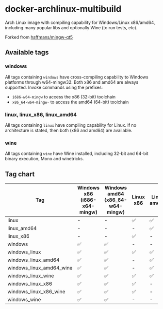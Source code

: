 # docker-archlinux-multibuild
Arch Linux image with compiling capability for Windows/Linux x86/amd64, including many popular libs and optionally Wine (to run tests, etc).

Forked from [haffmans/mingw-qt5](https://hub.docker.com/r/haffmans/mingw-qt5/)

## Available tags

### windows
All tags containing `windows` have cross-compiling capability to Windows platforms through w64-mingw32. Both x86 and amd64 are always supported. Invoke commands using the prefixes:
* `i686-w64-mingw` to access the x86 (32-bit) toolchain
* `x86_64-w64-mingw-` to access the amd64 (64-bit) toolchain

### linux, linux_x86, linux_amd64
All tags containing `linux` have compiling capability for Linux. If no architecture is stated, then both (x86 and amd64) are available.

### wine
All tags containing `wine` have Wine installed, including 32-bit and 64-bit binary execution, Mono and winetricks.

## Tag chart
| Tag | Windows x86 (i686-x64-mingw) | Windows amd64 (x86_64-w64-mingw) | Linux x86 | Linux amd64 | Wine |
| --- | ---------------------------- | -------------------------------- | --------- | ----------- | ---- |
| linux | - | - | ✅ | ✅ | - |
| linux_amd64 | - | - | - | ✅ | - |
| linux_x86 | - | - | ✅ | - | - |
| windows | ✅ | ✅ | - | - | - |
| windows_linux | ✅ | ✅ | ✅ | ✅ | - |
| windows_linux_amd64 | ✅ | ✅ | - | ✅ | - |
| windows_linux_amd64_wine | ✅ | ✅ | - | ✅ | ✅ |
| windows_linux_wine | ✅ | ✅ | ✅ | ✅ | ✅ |
| windows_linux_x86 | ✅ | ✅ | ✅ | - | - |
| windows_linux_x86_wine | ✅ | ✅ | ✅ | - | ✅ |
| windows_wine | ✅ | ✅ | - | - | ✅ |

